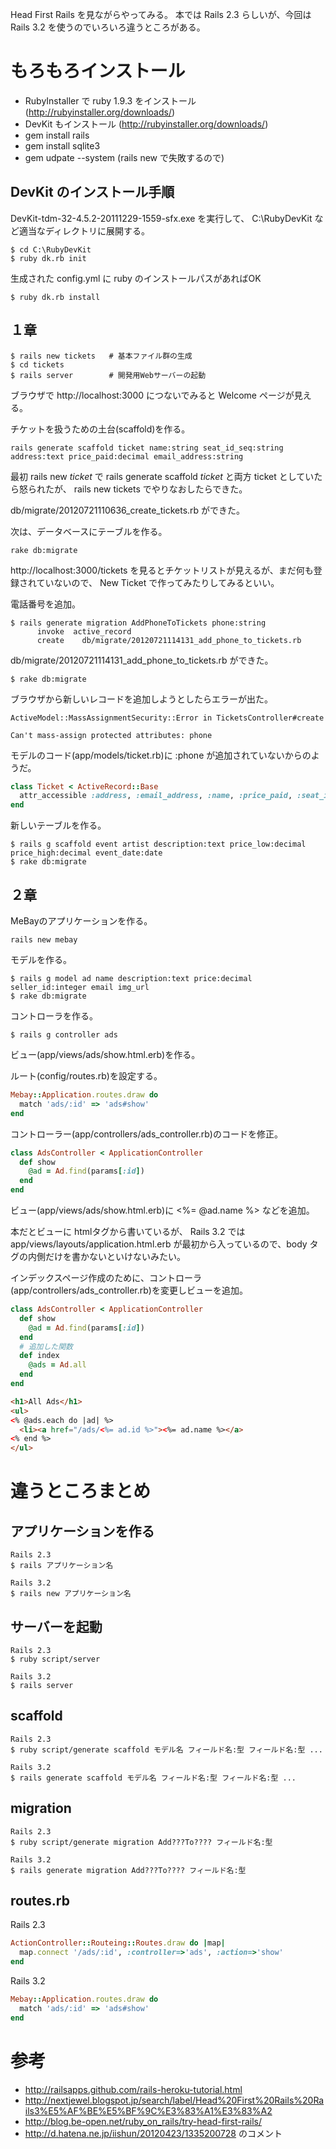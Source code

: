 ﻿
Head First Rails を見ながらやってみる。
本では Rails 2.3 らしいが、今回は Rails 3.2 を使うのでいろいろ違うところがある。



# もろもろインストール

* RubyInstaller で ruby 1.9.3 をインストール (http://rubyinstaller.org/downloads/)
* DevKit もインストール (http://rubyinstaller.org/downloads/)
* gem install rails
* gem install sqlite3
* gem udpate --system (rails new で失敗するので)

## DevKit のインストール手順

DevKit-tdm-32-4.5.2-20111229-1559-sfx.exe を実行して、 C:\RubyDevKit など適当なディレクトリに展開する。

```
$ cd C:\RubyDevKit
$ ruby dk.rb init
```

生成された config.yml に ruby のインストールパスがあればOK

```
$ ruby dk.rb install
```

## １章

```
$ rails new tickets   # 基本ファイル群の生成
$ cd tickets
$ rails server        # 開発用Webサーバーの起動
```

ブラウザで http://localhost:3000 につないでみると Welcome ページが見える。

チケットを扱うための土台(scaffold)を作る。

```
rails generate scaffold ticket name:string seat_id_seq:string address:text price_paid:decimal email_address:string
```

最初 rails new *ticket* で rails generate scaffold *ticket* と両方 ticket としていたら怒られたが、 rails new tickets でやりなおしたらできた。

db/migrate/20120721110636_create_tickets.rb ができた。

次は、データベースにテーブルを作る。

```
rake db:migrate
```

http://localhost:3000/tickets を見るとチケットリストが見えるが、まだ何も登録されていないので、 New Ticket で作ってみたりしてみるといい。

電話番号を追加。

```
$ rails generate migration AddPhoneToTickets phone:string
      invoke  active_record
      create    db/migrate/20120721114131_add_phone_to_tickets.rb
```

db/migrate/20120721114131_add_phone_to_tickets.rb ができた。

```
$ rake db:migrate
```

ブラウザから新しいレコードを追加しようとしたらエラーが出た。

```
ActiveModel::MassAssignmentSecurity::Error in TicketsController#create

Can't mass-assign protected attributes: phone
```

モデルのコード(app/models/ticket.rb)に :phone が追加されていないからのようだ。

```ruby
class Ticket < ActiveRecord::Base
  attr_accessible :address, :email_address, :name, :price_paid, :seat_id_seq :phone
end
```

新しいテーブルを作る。

```
$ rails g scaffold event artist description:text price_low:decimal price_high:decimal event_date:date
$ rake db:migrate
```
## ２章

MeBayのアプリケーションを作る。

```
rails new mebay
```

モデルを作る。

```
$ rails g model ad name description:text price:decimal seller_id:integer email img_url
$ rake db:migrate
```

コントローラを作る。

```
$ rails g controller ads
```

ビュー(app/views/ads/show.html.erb)を作る。

ルート(config/routes.rb)を設定する。

```ruby
Mebay::Application.routes.draw do
  match 'ads/:id' => 'ads#show'
end
```

コントローラー(app/controllers/ads_controller.rb)のコードを修正。

```ruby
class AdsController < ApplicationController
  def show
    @ad = Ad.find(params[:id])
  end
end
```

ビュー(app/views/ads/show.html.erb)に <%= @ad.name %> などを追加。

本だとビューに htmlタグから書いているが、 Rails 3.2 では app/views/layouts/application.html.erb が最初から入っているので、body タグの内側だけを書かないといけないみたい。

インデックスページ作成のために、コントローラ(app/controllers/ads_controller.rb)を変更しビューを追加。

```ruby
class AdsController < ApplicationController
  def show
    @ad = Ad.find(params[:id])
  end
  # 追加した関数
  def index
    @ads = Ad.all
  end
end
```

```html
<h1>All Ads</h1>
<ul>
<% @ads.each do |ad| %>
  <li><a href="/ads/<%= ad.id %>"><%= ad.name %></a>
<% end %>
</ul>
```

# 違うところまとめ

## アプリケーションを作る

```
Rails 2.3
$ rails アプリケーション名

Rails 3.2
$ rails new アプリケーション名
```

## サーバーを起動

```
Rails 2.3
$ ruby script/server

Rails 3.2
$ rails server
```

## scaffold

```
Rails 2.3
$ ruby script/generate scaffold モデル名 フィールド名:型 フィールド名:型 ...

Rails 3.2
$ rails generate scaffold モデル名 フィールド名:型 フィールド名:型 ...
```

## migration

```
Rails 2.3
$ ruby script/generate migration Add???To???? フィールド名:型

Rails 3.2
$ rails generate migration Add???To???? フィールド名:型
```

## routes.rb

Rails 2.3
```ruby
ActionController::Routeing::Routes.draw do |map|
  map.connect '/ads/:id', :controller=>'ads', :action=>'show'
end
```

Rails 3.2
```ruby
Mebay::Application.routes.draw do
  match 'ads/:id' => 'ads#show'
end
```

# 参考
* http://railsapps.github.com/rails-heroku-tutorial.html
* http://nextjewel.blogspot.jp/search/label/Head%20First%20Rails%20Rails3%E5%AF%BE%E5%BF%9C%E3%83%A1%E3%83%A2
* http://blog.be-open.net/ruby_on_rails/try-head-first-rails/
* http://d.hatena.ne.jp/iishun/20120423/1335200728 のコメント
